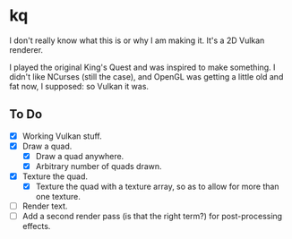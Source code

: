 # kq

I don't really know what this is or why I am making it. It's a 2D Vulkan renderer.

I played the original King's Quest and was inspired to make something. I didn't like NCurses (still the case), and OpenGL was getting a little old and fat now, I supposed: so Vulkan it was.

## To Do

* [x] Working Vulkan stuff.
* [x] Draw a quad.
	* [x] Draw a quad anywhere.
	* [x] Arbitrary number of quads drawn.
* [x] Texture the quad.
	* [x] Texture the quad with a texture array, so as to allow for more than one texture.
* [ ] Render text.
* [ ] Add a second render pass (is that the right term?) for post-processing effects.
